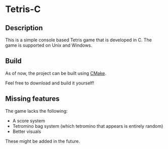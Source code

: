 # Tetris-C

## Description
This is a simple console based Tetris game that is developed in C. The game is supported on Unix and Windows.

## Build

As of now, the project can be built using [CMake](https://cmake.org/).

Feel free to download and build it yourself!

## Missing features

The game lacks the following:
* A score system
* Tetromino bag system (which tetromino that appears is entirely random)
* Better visuals


These might be added in the future. 
